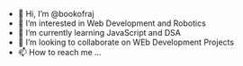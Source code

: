 - 👋 Hi, I’m @bookofraj
- 👀 I’m interested in Web Development and Robotics
- 🌱 I’m currently learning JavaScript and DSA
- 💞️ I’m looking to collaborate on WEb Development Projects
- 📫 How to reach me ...

<!---
bookofraj/bookofraj is a ✨ special ✨ repository because its `README.md` (this file) appears on your GitHub profile.
You can click the Preview link to take a look at your changes.
--->
